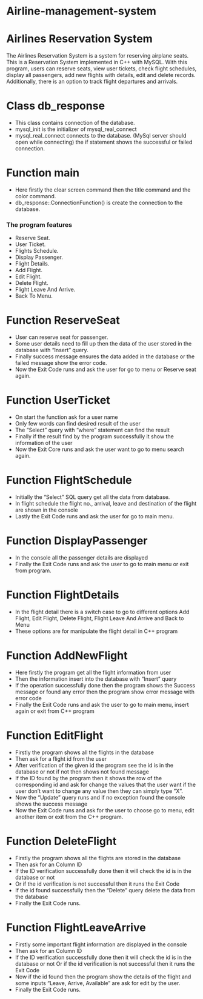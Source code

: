 # Airline-management-system

# Airlines Reservation System
The Airlines Reservation System is a system for reserving airplane seats. This is a Reservation System implemented in C++ with MySQL. With this program, users can reserve seats, view user tickets, check flight schedules, display all passengers, add new flights with details, edit and delete records. Additionally, there is an option to track flight departures and arrivals.

# Class db_response
- This class contains connection of the database.
- mysql_init is the initializer of mysql_real_connect
- mysql_real_connect connects to the database. (MySql server should open while connecting) the if statement shows the successful or failed connection.

# Function main
- Here firstly the clear screen command then the title command and the color command.
- db_response::ConnectionFunction() is create the connection to the database.
### The program features
- Reserve Seat.
- User Ticket.
- Flights Schedule.
- Display Passenger.
- Flight Details.
- Add Flight.
- Edit Flight.
- Delete Flight.
- Flight Leave And Arrive.
- Back To Menu.

# Function ReserveSeat
- User can reserve seat for passenger.
- Some user details need to fill up then the data of the user stored in the database with “Insert” query.
- Finally success message ensures the data added in the database or the failed message show the error code.
- Now the Exit Code runs and ask the user for go to menu or Reserve seat again.

# Function UserTicket
- On start the function ask for a user name
- Only few words can find desired result of the user
- The “Select” query with “where” statement can find the result
- Finally if the result find by the program successfully it show the information of the user
- Now the Exit Core runs and ask the user want to go to menu search again.

# Function FlightSchedule
- Initially the “Select” SQL query get all the data from database.
- In flight schedule the flight no., arrival, leave and destination of the flight are shown in the console
- Lastly the Exit Code runs and ask the user for go to main menu.

# Function DisplayPassenger
- In the console all the passenger details are displayed
- Finally the Exit Code runs and ask the user to go to main menu or exit from program.

# Function FlightDetails
- In the flight detail there is a switch case to go to different options
Add Flight, Edit Flight, Delete Flight, Flight Leave And Arrive and Back to Menu
- These options are for manipulate the flight detail in C++ program

# Function AddNewFlight
- Here firstly the program get all the flight information from user
- Then the information insert into the database with “Insert” query
- If the operation successfully done then the program shows the Success message or found any error then the program show error message with error code
- Finally the Exit Code runs and ask the user to go to main menu, insert again or exit from C++ program

# Function EditFlight
- Firstly the program shows all the flights in the database
- Then ask for a flight id from the user
- After verification of the given id the program see the id is in the database or not if not then shows not found message
- If the ID found by the program then it shows the row of the corresponding id and ask for change the values that the user want if the user don’t want to change any value then they can simply type ”X”.
- Now the “Update” query runs and if no exception found the console shows the success message
- Now the Exit Code runs and ask for the user to choose go to menu, edit another item or exit from the C++ program.

# Function DeleteFlight
- Firstly the program shows all the flights are stored in the database
- Then ask for an Column ID
- If the ID verification successfully done then it will check the id is in the database or not
- Or if the id verification is not successful then it runs the Exit Code
- If the id found successfully then the “Delete” query delete the data from the database
- Finally the Exit Code runs.

# Function FlightLeaveArrive
- Firstly some important flight information are displayed in the console
- Then ask for an Column ID
- If the ID verification successfully done then it will check the id is in the database or not Or if the id verification is not successful then it runs the Exit Code
- Now if the id found then the program show the details of the flight and some inputs “Leave, Arrive, Available” are ask for edit by the user.
- Finally the Exit Code runs.
